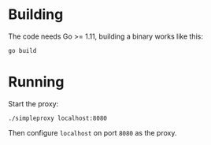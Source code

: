 Building
========

The code needs Go >= 1.11, building a binary works like this:

    go build

Running
=======

Start the proxy:

    ./simpleproxy localhost:8080

Then configure `localhost` on port `8080` as the proxy.

